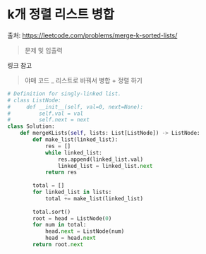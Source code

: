# k개 정렬 리스트 병합

출처: https://leetcode.com/problems/merge-k-sorted-lists/     



> 문제 및 입출력

링크 참고     



> 야매 코드 _ 리스트로 바꿔서 병합 + 정렬 하기

```python
# Definition for singly-linked list.
# class ListNode:
#     def __init__(self, val=0, next=None):
#         self.val = val
#         self.next = next
class Solution:
    def mergeKLists(self, lists: List[ListNode]) -> ListNode:
        def make_list(linked_list):
            res = []
            while linked_list:
                res.append(linked_list.val)
                linked_list = linked_list.next
            return res
        
        total = []
        for linked_list in lists:
            total += make_list(linked_list)
        
        total.sort()
        root = head = ListNode(0)
        for num in total:
            head.next = ListNode(num)
            head = head.next
        return root.next
```



